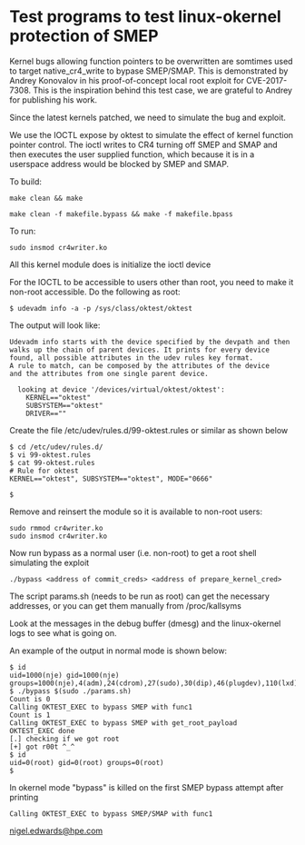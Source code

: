 # Test programs to test linux-okernel protection of SMEP

Kernel bugs allowing function pointers to be overwritten are somtimes
used to target native_cr4_write to bypase SMEP/SMAP. This is
demonstrated by Andrey Konovalov in his proof-of-concept local root
exploit for CVE-2017-7308. This is the inspiration behind this test
case, we are grateful to Andrey for publishing his work.

Since the latest kernels patched, we need to simulate the bug and exploit.

We use the IOCTL expose by oktest to simulate the effect of kernel
function pointer control. The ioctl writes to CR4 turning off SMEP and
SMAP and then executes the user supplied function, which because it is
in a userspace address would be blocked by SMEP and SMAP.

To build:

`make clean && make`

`make clean -f makefile.bypass && make -f makefile.bpass`

To run:

`sudo insmod cr4writer.ko`

All this kernel module does is initialize the ioctl device

For the IOCTL to be accessible to users other than root, you need
to make it non-root accessible. Do the following as root:
```
$ udevadm info -a -p /sys/class/oktest/oktest
```
The output will look like:
```
Udevadm info starts with the device specified by the devpath and then
walks up the chain of parent devices. It prints for every device
found, all possible attributes in the udev rules key format.
A rule to match, can be composed by the attributes of the device
and the attributes from one single parent device.

  looking at device '/devices/virtual/oktest/oktest':
    KERNEL=="oktest"
    SUBSYSTEM=="oktest"
    DRIVER==""
```
Create the file /etc/udev/rules.d/99-oktest.rules or similar as shown below
```
$ cd /etc/udev/rules.d/
$ vi 99-oktest.rules
$ cat 99-oktest.rules 
# Rule for oktest
KERNEL=="oktest", SUBSYSTEM=="oktest", MODE="0666"

$ 
```

Remove and reinsert the module so it is available to non-root users:
```
sudo rmmod cr4writer.ko
sudo insmod cr4writer.ko
```

Now run bypass as a normal user (i.e. non-root) to get a root shell
simulating the exploit

`./bypass <address of commit_creds> <address of prepare_kernel_cred>`

The script params.sh (needs to be run as root) can get the necessary
addresses, or you can get them manually from /proc/kallsyms


Look at the messages in the debug buffer (dmesg) and the linux-okernel
logs to see what is going on.

An example of the output in normal mode is shown below:
```
$ id
uid=1000(nje) gid=1000(nje) groups=1000(nje),4(adm),24(cdrom),27(sudo),30(dip),46(plugdev),110(lxd),115(lpadmin),116(sambashare),129(docker)
$ ./bypass $(sudo ./params.sh)
Count is 0
Calling OKTEST_EXEC to bypass SMEP with func1
Count is 1
Calling OKTEST_EXEC to bypass SMEP with get_root_payload
OKTEST_EXEC done
[.] checking if we got root
[+] got r00t ^_^
$ id
uid=0(root) gid=0(root) groups=0(root)
$ 
```

In okernel mode "bypass" is killed on the first SMEP bypass attempt
after printing

`Calling OKTEST_EXEC to bypass SMEP/SMAP with func1`

nigel.edwards@hpe.com
